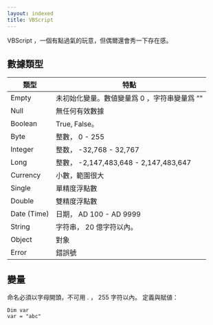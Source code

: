 ```yaml
---
layout: indexed
title: VBScript
---
```

VBScript ，一個有點過氣的玩意，但偶爾還會秀一下存在感。

## 數據類型

類型|特點
----|----
Empty|未初始化變量。數値變量爲 0 ，字符串變量爲 ""
Null|無任何有效數據
Boolean|True, False。
Byte|整數， 0 - 255
Integer|整数， -32,768 - 32,767
Long|整數， -2,147,483,648 - 2,147,483,647
Currency|小數，範圍很大
Single|單精度浮點數
Double|雙精度浮點數
Date (Time)|日期， AD 100 - AD 9999
String|字符串， 20 億字符以內。
Object|對象
Error|錯誤號

## 變量
命名必須以字母開頭，不可用 . ， 255 字符以內。
定義與賦値：
```vbscript
Dim var
var = "abc"
```